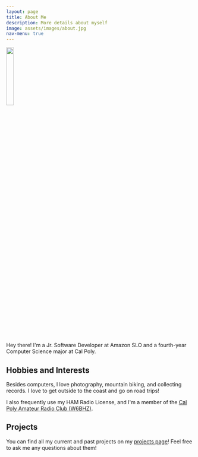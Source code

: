 ```yaml
---
layout: page
title: About Me
description: More details about myself
image: assets/images/about.jpg
nav-menu: true
---
```


<img src="/assets/images/selfie.jpg" width="20%">

Hey there! I'm a Jr. Software Developer at Amazon SLO and a fourth-year Computer Science major at Cal Poly.

## Hobbies and Interests

Besides computers, I love photography, mountain biking, and collecting records. I love to get outside to the coast and go on road trips!

I also frequently use my HAM Radio License, and I'm a member of the [Cal Poly Amateur Radio Club (W6BHZ)](https://www.w6bhz.org/).

## Projects

You can find all my current and past projects on my [projects page](/projects.html)! Feel free to ask me any questions about them!
